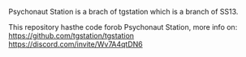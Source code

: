 Psychonaut Station is a brach of tgstation which is a branch of SS13.

This repository hasthe code forob Psychonaut Station, more info on: https://github.com/tgstation/tgstation
https://discord.com/invite/Wv7A4qtDN6
